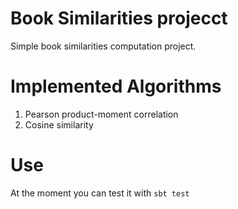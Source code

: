 Book Similarities projecct
==========================

Simple book similarities computation project.

# Implemented Algorithms

1. Pearson product-moment correlation
2. Cosine similarity

# Use

At the moment you can test it with `sbt test`
